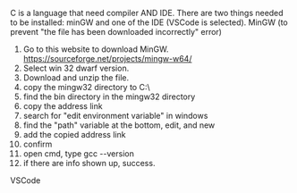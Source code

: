 C is a language that need compiler AND IDE. There are two things needed to be installed: minGW and one of the IDE (VSCode is selected).
MinGW (to prevent "the file has been downloaded incorrectly" error)
1. Go to this website to download MinGW. https://sourceforge.net/projects/mingw-w64/
2. Select win 32 dwarf version.
3. Download and unzip the file.
4. copy the mingw32 directory to C:\
5. find the bin directory in the mingw32 directory
6. copy the address link
7. search for "edit environment variable" in windows
8. find the "path" variable at the bottom, edit, and new
9. add the copied address link
10. confirm
11. open cmd, type gcc --version
12. if there are info shown up, success.

VSCode

